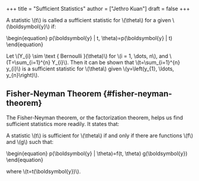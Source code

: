 +++
title = "Sufficient Statistics"
author = ["Jethro Kuan"]
draft = false
+++

A statistic \\(t\\) is called a sufficient statistic for \\(\theta\\) for a
given \\(\boldsymbol{y}\\) if:

\begin{equation}
  p(\boldsymbol{y} | t, \theta)=p(\boldsymbol{y} | t)
\end{equation}

Let \\(Y\_{i} \sim \text { Bernoulli }(\theta)\\) for \\(i = 1, \dots, n\\),
and \\(T=\sum\_{i=1}^{n} Y\_{i}\\). Then it can be shown that
\\(t=\sum\_{i=1}^{n} y\_{i}\\) is a sufficient statistic for \\(\theta\\) given
\\(y=\left(y\_{1}, \ldots, y\_{n}\right)\\).


## Fisher-Neyman Theorem {#fisher-neyman-theorem}

The <span class="underline">Fisher-Neyman theorem</span>, or the factorization theorem, helps us
find sufficient statistics more readily. It states that:

A statistic \\(t\\) is sufficient for \\(\theta\\) if and only if there are
functions \\(f\\) and \\(g\\) such that:

\begin{equation}
  p(\boldsymbol{y} | \theta)=f(t, \theta) g(\boldsymbol{y})
\end{equation}

where \\(t=t(\boldsymbol{y})\\).